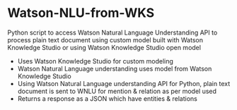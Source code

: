 # Watson-NLU-from-WKS
Python script to access Watson Natural Language Understanding API to process plain text document using custom model built with Watson Knowledge Studio or using Watson Knowledge Studio open model

- Uses Watson Knowledge Studio for custom modeling 
- Watson Natural Language understanding uses model from Watson Knowledge Studio
- Using Watson Natural Language understanding API for Python, plain text document is sent to WNLU for mention & relation as per model used
- Returns a response as a JSON which have entities & relations
